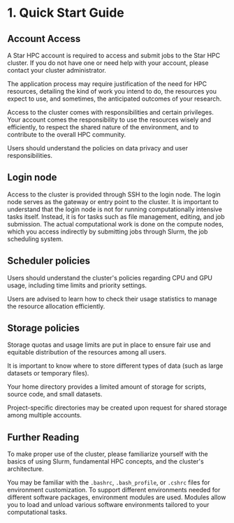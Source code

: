 
# 1. Quick Start Guide

## Account Access

A Star HPC account is required to access and submit jobs to the Star HPC cluster.  If you do not have one or need help with your account, please contact your cluster administrator.

The application process may require justification of the need for HPC resources, detailing the kind of work you intend to do, the resources you expect to use, and sometimes, the anticipated outcomes of your research.

Access to the cluster comes with responsibilities and certain privileges. Your account comes the responsibility to use the resources wisely and efficiently, to respect the shared nature of the environment, and to contribute to the overall HPC community.

Users should understand the policies on data privacy and user responsibilities.


## Login node

Access to the cluster is provided through SSH to the login node. The login node serves as the gateway or entry point to the cluster. It is important to understand that the login node is not for running computationally intensive tasks itself. Instead, it is for tasks such as file management, editing, and job submission. The actual computational work is done on the compute nodes, which you access indirectly by submitting jobs through Slurm, the job scheduling system.

## Scheduler policies

Users should understand the cluster's policies regarding CPU and GPU usage, including time limits and priority settings.

Users are advised to learn how to check their usage statistics to manage the resource allocation efficiently.

## Storage policies

Storage quotas and usage limits are put in place to ensure fair use and equitable distribution of the resources among all users.

It is important to know where to store different types of data (such as large datasets or temporary files).

Your home directory provides a limited amount of storage for scripts, source code, and small datasets.

Project-specific directories may be created upon request for shared storage among multiple accounts.

## Further Reading

To make proper use of the cluster, please familiarize yourself with the basics of using Slurm, fundamental HPC concepts, and the cluster's architecture.

You may be familiar with the `.bashrc`, `.bash_profile`, or `.cshrc` files for environment customization. To support different environments needed for different software packages, environment modules are used. Modules allow you to load and unload various software environments tailored to your computational tasks.


